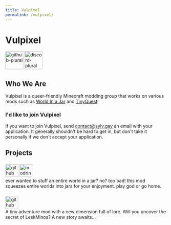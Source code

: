 ```yaml
---
title: Vulpixel
permalink: /vulpixel/
---
```


# Vulpixel
<a href="https://github.com/VulpixelMC"><img alt="github-plural" height="56" src="https://cdn.jsdelivr.net/npm/@intergrav/devins-badges@3/assets/cozy/social/github-plural_vector.svg"></a>
<a href="/vulpixel/discord"><img alt="discord-plural" height="56" src="https://cdn.jsdelivr.net/npm/@intergrav/devins-badges@3/assets/cozy/social/discord-plural_vector.svg"></a>

## Who We Are
Vulpixel is a queer-friendly Minecraft modding group that works on various mods such as <a href="#world-in-a-jar">World In a Jar</a> and <a href="#tinyquest">TinyQuest</a>!

### I'd like to join Vulpixel
If you want to join Vulpixel, send [contact@sylv.gay](mailto:contact@sylv.gay) an email with your application. It generally shouldn't be hard to get in, but don't take it personally if we don't accept your application.

## Projects

<!-- TODO: replace this with a better system -->
<div id="projects">
	<project
		style="
			--icon: url(/projects/icons/worldinajar.png);
			--icon-color: #ABBABB;
			--name: 'World In a Jar';
		"
		id="world-in-a-jar"
	>
		<div class="project-icon" title="Icon of World In a Jar"></div>
		<div class="project-info">
			<h3 class="project-name"></h3>
			<div class="project-data">
				<a href="https://github.com/VulpixelMC/world-in-a-jar"><img alt="github" height="40" src="https://cdn.jsdelivr.net/npm/@intergrav/devins-badges@3/assets/compact-minimal/available/github_vector.svg"></a>
				<a href="https://modrinth.com/mod/worldinajar"><img alt="modrinth" height="40" src="https://cdn.jsdelivr.net/npm/@intergrav/devins-badges@3/assets/compact-minimal/available/modrinth_vector.svg"></a>
			</div>
			<div class="project-desc">
				ever wanted to stuff an entire world in a jar? no? too bad! this mod squeezes entire worlds into jars for your enjoyment. play god or go home.
			</div>
		</div>
	</project>
	<project
		style="
			--icon: url(/projects/icons/tinyquest.png);
			--icon-color: #532E18;
			--name: 'TinyQuest';
		"
		id="tinyquest"
	>
		<div class="project-icon" title="Icon of TinyQuest"></div>
		<div class="project-info">
			<h3 class="project-name"></h3>
			<div class="project-data">
				<a href="https://github.com/VulpixelMC/TinyQuest"><img alt="github" height="40" src="https://cdn.jsdelivr.net/npm/@intergrav/devins-badges@3/assets/compact-minimal/available/github_vector.svg"></a>
			</div>
			<div class="project-desc">
				A tiny adventure mod with a new dimension full of lore. Will you uncover the secret of LeskMinos? A new story awaits…
			</div>
		</div>
	</project>
</div>
